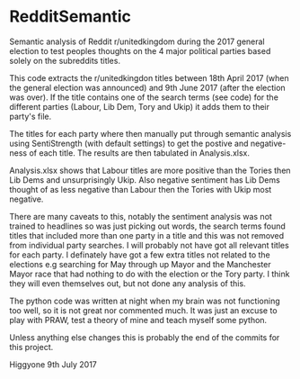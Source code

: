 # RedditSemantic
Semantic analysis of Reddit r/unitedkingdom during the 2017 general election to test peoples thoughts on the 4 major political parties based solely on the subreddits titles.

This code extracts the r/unitedkingdon titles between 18th April 2017 (when the general election was announced) and 9th June 2017 (after the election was over). If the title contains one of the search terms (see code) for the different parties (Labour, Lib Dem, Tory and Ukip) it adds them to their party's file. 

The titles for each party where then manually put through semantic analysis using SentiStrength (with default settings) to get the postive and negative-ness of each title. The results are then tabulated in Analysis.xlsx.

Analysis.xlsx shows that Labour titles are more positive than the Tories then Lib Dems and unsurprisingly Ukip. Also negative sentiment has Lib Dems thought of as less negative than Labour then the Tories with Ukip most negative.

There are many caveats to this, notably the sentiment analysis was not trained to headlines so was just picking out words, the search terms found titles that included more than one party in a title and this was not removed from individual party searches. I will probably not have got all relevant titles for each party. I definately have got a few extra titles not related to the elections e.g searching for May through up Mayor and the Manchester Mayor race that had nothing to do with the election or the Tory party. I think they will even themselves out, but not done any analysis of this.

The python code was written at night when my brain was not functioning too well, so it is not great nor commented much. It was just an excuse to play with PRAW, test a theory of mine and teach myself some python.

Unless anything else changes this is probably the end of the commits for this project.

Higgyone 
9th July 2017
